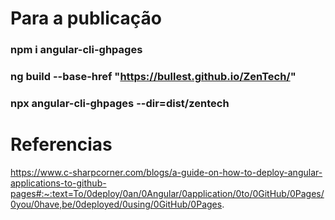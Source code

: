 # Para a publicação
### npm i angular-cli-ghpages
### ng build --base-href "https://bullest.github.io/ZenTech/"
### npx angular-cli-ghpages --dir=dist/zentech


# Referencias 
https://www.c-sharpcorner.com/blogs/a-guide-on-how-to-deploy-angular-applications-to-github-pages#:~:text=To/0deploy/0an/0Angular/0application/0to/0GitHub/0Pages/0you/0have,be/0deployed/0using/0GitHub/0Pages.

